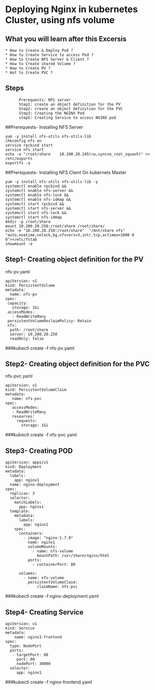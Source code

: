 # Deploying Nginx in kubernetes Cluster, using nfs volume

## What you will learn after this Excersis

```
* How to Create & Deploy Pod ?
* How to Create Service to access Pod ?
* How to Create NFS Server & Client ?
* How to Create shared Volume ?
* How to Create PV ?
* Hot to Create PVC ?
```
## Steps 
```
      Prerequests: NFS server
      Step1: create an object definition for the PV
      Step2: create an object definition for the PVC
      Step3: Creating the NGINX Pod
      step5: Creating Service to access NGINX pod 
```
##Prerequests- Installing NFS Server 
```
yum -y install nfs-utils nfs-utils-lib
chkconfig nfs on
service rpcbind start
service nfs start
echo -e "/root/share	10.200.20.245(rw,syncno_root_squash)" >> /etc/exports
exportfs -a
```
##Prerequests- Installing NFS Client On kubernets Master
```
yum -y install nfs-utils nfs-utils-lib -y
systemctl enable rpcbind &&
systemctl enable nfs-server &&
systemctl enable nfs-lock &&
systemctl enable nfs-idmap &&
systemctl start rpcbind &&
systemctl start nfs-server &&
systemctl start nfs-lock &&
systemctl start nfs-idmap 
mkdir -p /root/share
mount 10.200.20.250:/root/share /root/share/
echo -e "10.200.20.250:/root/share"  "/mnt/share nfs"      "auto,noatime,nolock,bg,nfsvers=3,intr,tcp,actimeo=1800 0 0">>/etc/fstab
showmount -e
```

## Step1- Creating object definition for the PV
nfs-pv.yaml
```
apiVersion: v1
kind: PersistentVolume
metadata:
  name: nfs-pv
spec:
 capacity:
   storage: 1Gi
 accessModes:
   - ReadWriteMany
 persistentVolumeReclaimPolicy: Retain
 nfs:
  path: /root/share
  server: 10.200.20.250
  readOnly: false

```
###kubectl create -f nfs-pv.yaml
## Step2- Creating object definition for the PVC
nfs-pvc.yaml
```
apiVersion: v1
kind: PersistentVolumeClaim
metadata:
   name: nfs-pvc
spec:
   accessModes:
   - ReadWriteMany
   resources:
     requests:
       storage: 1Gi
```
###kubectl create -f nfs-pvc.yaml
## Step3- Creating POD
```
apiVersion: apps/v1
kind: Deployment
metadata:
  labels:
    app: nginx1
  name: nginx-deployment
spec:
  replicas: 3
  selector:
    matchLabels:
      app: nginx1
  template:
    metadata:
      labels:
        app: nginx1
    spec:
      containers:
        - image: "nginx:1.7.9"
          name: nginx1
          volumeMounts:
            - name: nfs-volume
              mountPath: /usr/share/nginx/html
          ports:
            - containerPort: 80

      volumes:
        - name: nfs-volume
          persistentVolumeClaim:
              claimName: nfs-pvc

```
###kubectl create -f nginx-deployment.yaml
## Step4- Creating Service

```
apiVersion: v1
kind: Service
metadata:
    name: nginx1-frontend
spec:
  type: NodePort
  ports:
   - targetPort: 80
     port: 80
     nodePort: 30000
  selector:
     app: nginx1
```
###kubectl create -f nginx-frontend.yaml
